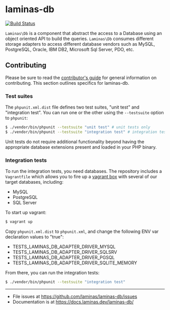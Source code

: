 # laminas-db

[![Build Status](https://github.com/laminas/laminas-db/workflows/Continuous%20Integration/badge.svg)](https://github.com/laminas/laminas-db/actions?query=workflow%3A"Continuous+Integration")

`Laminas\Db` is a component that abstract the access to a Database using an object
oriented API to build the queries. `Laminas\Db` consumes different storage adapters
to access different database vendors such as MySQL, PostgreSQL, Oracle, IBM DB2,
Microsoft Sql Server, PDO, etc.

## Contributing

Please be sure to read the [contributor's guide](/laminas/.github/blob/main/CONTRIBUTING.md) for general information on contributing.
This section outlines specifics for laminas-db.

### Test suites

The `phpunit.xml.dist` file defines two test suites, "unit test" and "integration test".
You can run one or the other using the `--testsuite` option to `phpunit`:

```bash
$ ./vendor/bin/phpunit --testsuite "unit test" # unit tests only
$ ./vendor/bin/phpunit --testsuite "integration test" # integration tests only
```

Unit tests do not require additional functionality beyond having the appropriate database extensions present and loaded in your PHP binary.

### Integration tests

To run the integration tests, you need databases.
The repository includes a `Vagrantfile` which allows you to fire up a [vagrant box](https://app.vagrantup.com) with several of our target databases, including:

- MySQL
- PostgreSQL
- SQL Server

To start up vagrant:

```bash
$ vagrant up
```

Copy `phpunit.xml.dist` to `phpunit.xml`, and change the following ENV var declaration values to "true":

- TESTS_LAMINAS_DB_ADAPTER_DRIVER_MYSQL
- TESTS_LAMINAS_DB_ADAPTER_DRIVER_SQLSRV
- TESTS_LAMINAS_DB_ADAPTER_DRIVER_PGSQL
- TESTS_LAMINAS_DB_ADAPTER_DRIVER_SQLITE_MEMORY

From there, you can run the integration tests:

```bash
$ ./vendor/bin/phpunit --testsuite "integration test"
```

-----

- File issues at https://github.com/laminas/laminas-db/issues
- Documentation is at https://docs.laminas.dev/laminas-db/
